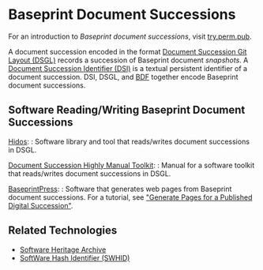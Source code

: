 Baseprint Document Successions
==============================

For an introduction to *Baseprint document successions*,
visit [try.perm.pub](https://try.perm.pub).

A document succession encoded in the format
[Document Succession Git Layout (DSGL)](https://perm.pub/VGajCjaNP1Ugz58Khn1JWOEdMZ8)
records a succession of Baseprint document *snapshots*.
A [Document Succession Identifier (DSI)](https://perm.pub/1wFGhvmv8XZfPx0O5Hya2e9AyXo)
is a textual persistent identifier of a document succession.
DSI, DSGL, and [BDF](bdf/index.md) together encode Baseprint document successions.

## Software Reading/Writing Baseprint Document Successions

[Hidos](https://hidos.readthedocs.io):
:   Software library and tool that reads/writes document successions in DSGL.

[Document Succession Highly Manual Toolkit](https://manual.perm.pub):
:   Manual for a software toolkit that reads/writes document successions in DSGL.

[BaseprintPress](https://gitlab.com/perm.pub/baseprintpress):
:   Software that generates web pages from Baseprint document successions.
    For a tutorial, see ["Generate Pages for a Published Digital Succession"](https://try.perm.pub/tutorial/gen_pages/).


Related Technologies
--------------------

- [Software Heritage Archive](https://www.softwareheritage.org/)
- [SoftWare Hash Identifier (SWHID)](https://www.swhid.org/)

